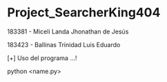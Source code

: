 # Project_SearcherKing404

183381 - Miceli Landa Jhonathan de Jesús

183423 - Ballinas Trinidad Luis Eduardo

[+] Uso del programa ...!

python <name.py>  <url>  <diccionario> 
